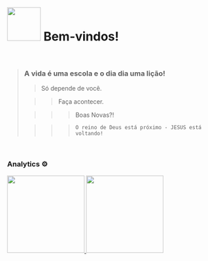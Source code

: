 <h1><img src="https://emojis.slackmojis.com/emojis/images/1450372448/149/sonic.gif?1450372448" width="78"/> Bem-vindos!</h1>

<br>

> ### A vida é uma escola e o dia dia uma lição!
>
>> Só depende de você.
>
>>> Faça acontecer.
>
>>>> Boas Novas?!
>
>>>> `O reino de Deus está próximo - JESUS está voltando!`

<br>

### Analytics ⚙️

<div>
  <a href="https://github.com/mlsfront">
  <img height="180em" src="https://github-readme-stats.vercel.app/api?username=mlsfront&show_icons=true&theme=dracula&include_all_commits=true&count_private=true"/>
  <img height="180em" src="https://github-readme-stats.vercel.app/api/top-langs/?username=mlsfront&layout=compact&langs_count=7&theme=dracula"/></a>
</div>
